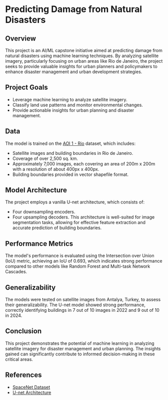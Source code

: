 # Predicting Damage from Natural Disasters

## Overview

This project is an AI/ML capstone initiative aimed at predicting damage from natural disasters using machine learning techniques. By analyzing satellite imagery, particularly focusing on urban areas like Rio de Janeiro, the project seeks to provide valuable insights for urban planners and policymakers to enhance disaster management and urban development strategies.

## Project Goals

- Leverage machine learning to analyze satellite imagery.
- Classify land use patterns and monitor environmental changes.
- Provide actionable insights for urban planning and disaster management.

## Data

The model is trained on the [AOI 1 - Rio](https://spacenet.ai/spacenet-buildings-dataset-v1/) dataset, which includes:
- Satellite images and building boundaries in Rio de Janeiro.
- Coverage of over 2,500 sq. km.
- Approximately 7,000 images, each covering an area of 200m x 200m with a resolution of about 400px x 400px.
- Building boundaries provided in vector shapefile format.

## Model Architecture

The project employs a vanilla U-net architecture, which consists of:
- Four downsampling encoders.
- Four upsampling decoders.
This architecture is well-suited for image segmentation tasks, allowing for effective feature extraction and accurate prediction of building boundaries.

## Performance Metrics

The model's performance is evaluated using the Intersection over Union (IoU) metric, achieving an IoU of 0.693, which indicates strong performance compared to other models like Random Forest and Multi-task Network Cascades.

## Generalizability

The models were tested on satellite images from Antalya, Turkey, to assess their generalizability. The U-net model showed strong performance, correctly identifying buildings in 7 out of 10 images in 2022 and 9 out of 10 in 2024.

## Conclusion

This project demonstrates the potential of machine learning in analyzing satellite imagery for disaster management and urban planning. The insights gained can significantly contribute to informed decision-making in these critical areas.

## References

- [SpaceNet Dataset](https://spacenet.ai/spacenet-buildings-dataset-v1/)
- [U-net Architecture](https://link.springer.com/chapter/10.1007/978-3-319-24574-4_28) 

